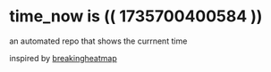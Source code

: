 # time_now is (( 1735700400584 ))

an automated repo that shows the currnent time

inspired by [breakingheatmap](https://github.com/breakingheatmap/breakingheatmap)